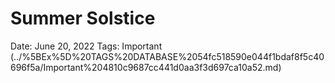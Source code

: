 # Summer Solstice

Date: June 20, 2022
Tags: Important (../%5BEx%5D%20TAGS%20DATABASE%2054fc518590e044f1bdaf8f5c40696f5a/Important%204810c9687cc441d0aa3f3d697ca10a52.md)